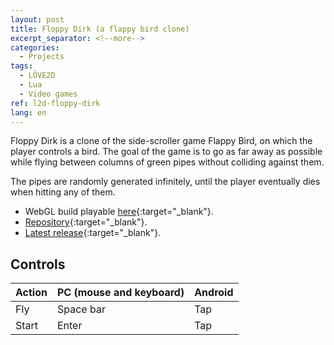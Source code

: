 ```yaml
---
layout: post
title: Floppy Dirk (a flappy bird clone)
excerpt_separator: <!--more-->
categories:
  - Projects
tags:
  - LÖVE2D
  - Lua
  - Video games
ref: l2d-floppy-dirk
lang: en
---
```


Floppy Dirk is a clone of the side-scroller game Flappy Bird, on which the player controls a bird.
The goal of the game is to go as far away as possible while flying between columns of green pipes without colliding against them.

<!--more-->

The pipes are randomly generated infinitely, until the player eventually dies when hitting any of them.

* WebGL build playable [here](/l2d-floppy-dirk){:target="_blank"}.
* [Repository](https://github.com/azarrias/l2d-floppy-dirk){:target="_blank"}.
* [Latest release](https://github.com/azarrias/l2d-floppy-dirk/releases/latest){:target="_blank"}.

## Controls

Action | PC (mouse and keyboard) | Android
------ | ----------------------- | -----------------------
Fly    | Space bar               | Tap 
Start  | Enter                   | Tap

